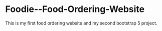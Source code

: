 # Foodie--Food-Ordering-Website
This is my first food ordering website and my second bootstrap 5 project. 
